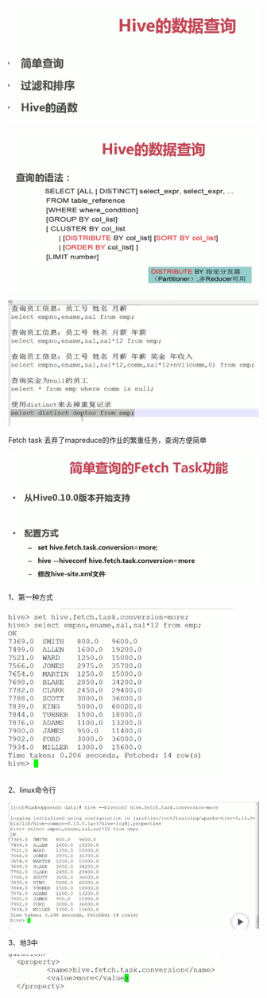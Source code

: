 ![](../md/img/ggzhangxiaochao/1298744-20180624195930503-1842762337.png)

![](../md/img/ggzhangxiaochao/1298744-20180624200009860-1129037053.png)

![](../md/img/ggzhangxiaochao/1298744-20180624201508398-655051965.png)

Fetch task 丢弃了mapreduce的作业的繁重任务，查询方便简单

![](../md/img/ggzhangxiaochao/1298744-20180624201554657-1710925736.png)

1、第一种方式

![](../md/img/ggzhangxiaochao/1298744-20180624201720076-1200245637.png)

2、linux命令行

![](../md/img/ggzhangxiaochao/1298744-20180624201841072-1458108922.png)

3、地3中

![](../md/img/ggzhangxiaochao/1298744-20180624201940860-319290009.png)

